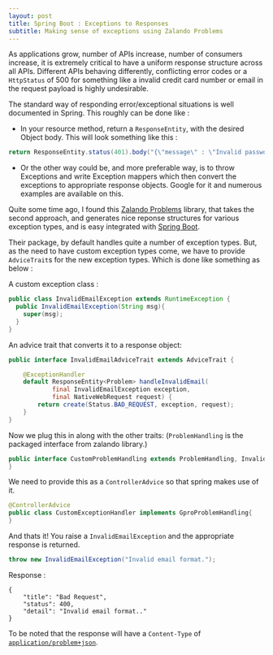 ```yaml
---
layout: post
title: Spring Boot : Exceptions to Responses
subtitle: Making sense of exceptions using Zalando Problems
---
```


As applications grow, number of APIs increase, number of consumers increase, it is extremely critical to have a uniform response structure across all APIs. Different APIs behaving differently, conflicting error codes or a `HttpStatus` of 500 for something like a invalid credit card number or email in the request payload is highly undesirable.

The standard way of responding error/exceptional situations is well documented in Spring. This roughly can be done like :

* In your resource method, return a `ResponseEntity`, with the desired Object body.
This will look something like this :

~~~java
return ResponseEntity.status(401).body("{\"message\" : \"Invalid password\"}");
~~~

* Or the other way could be, and more preferable way, is to throw Exceptions and write Exception mappers which then convert the exceptions to appropriate response objects. Google for it and numerous examples are available on this.

Quite some time ago, I found this [Zalando Problems] library, that takes the second approach, and generates nice reponse structures for various exception types, and is easy integrated with [Spring Boot].

Their package, by default handles quite a number of exception types. But, as the need to have custom exception types come, we have to provide `AdviceTrait`s for the new exception types. Which is done like something as below :

A custom exception class :
```java
public class InvalidEmailException extends RuntimeException {
  public InvalidEmailException(String msg){
    super(msg);
  }
}
```

An advice trait that converts it to a response object:
```java
public interface InvalidEmailAdviceTrait extends AdviceTrait {

    @ExceptionHandler
    default ResponseEntity<Problem> handleInvalidEmail(
            final InvalidEmailException exception,
            final NativeWebRequest request) {
        return create(Status.BAD_REQUEST, exception, request);
    }
}
```

Now we plug this in along with the other traits:
(`ProblemHandling` is the packaged interface from zalando library.)
```java
public interface CustomProblemHandling extends ProblemHandling, InvalidEmailAdviceTrait{
}
```

We need to provide this as a `ControllerAdvice` so that spring makes use of it.

```java
@ControllerAdvice
public class CustomExceptionHandler implements GproProblemHandling{
}
```
And thats it! You raise a `InvalidEmailException` and the appropriate response is returned.

```java
throw new InvalidEmailException("Invalid email format.");
```

Response :

```
{
	"title": "Bad Request",
	"status": 400,
	"detail": "Invalid email format.."
}
```

To be noted that the response will have a `Content-Type` of [`application/problem+json`](https://tools.ietf.org/html/rfc7807).

   [zalando problems]: https://github.com/zalando/problem
   [spring boot]: https://github.com/zalando/problem-spring-web
   
